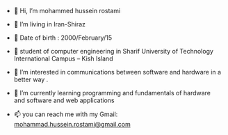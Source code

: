 - 👋 Hi, I’m mohammed hussein rostami 
- 👋 I’m living in Iran-Shiraz
- 👋 Date of birth : 2000/February/15
- 👋 student of computer engineering in Sharif University of Technology International Campus – Kish Island

- 👀 I’m interested in communications between software and hardware in a better way .
- 🌱 I’m currently learning programming and fundamentals of hardware and software and web applications
- 📫 you can reach me with my Gmail: mohammad.hussein.rostami@gmail.com
